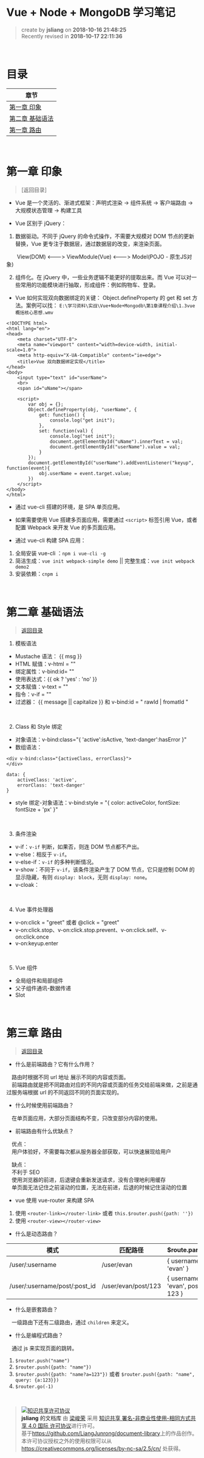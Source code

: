 Vue + Node + MongoDB 学习笔记
===

> create by **jsliang** on **2018-10-16 21:48:25**  
> Recently revised in **2018-10-17 22:11:36**

<br>

# <a name="catalog" id="catalog">目录</a>
| 章节  |
| ---  |
| [第一章 印象](#chapter-one) |
| [第二章 基础语法](#chapter-two) |
| [第一章 路由](#chapter-three) |

<br>

# <a name="chapter-one" id="chapter-one">第一章 印象</a>

> [返回目录]

* Vue 是一个灵活的、渐进式框架：声明式渲染 -> 组件系统 -> 客户端路由 -> 大规模状态管理 -> 构建工具  

* Vue 区别于 jQuery：

1. 数据驱动。不同于 jQuery 的命令式操作，不需要大规模对 DOM 节点的更新替换，Vue 更专注于数据层，通过数据层的改变，来渲染页面。  

&emsp;&emsp;View(DOM) <---> ViewModule(Vue) <---> Model(POJO - 原生JS对象)

2. 组件化。在 jQuery 中，一些业务逻辑不能更好的提取出来。而 Vue 可以对一些常用的功能模块进行抽取，形成组件：例如购物车、登录。

* Vue 如何实现双向数据绑定的关键： Object.defineProperty 的 get 和 set 方法。案例可以找： `E:\学习资料\实战\Vue+Node+Mongodb\第1章课程介绍\1.3vue概括核心思想.wmv`

```
<!DOCTYPE html>
<html lang="en">
<head>
    <meta charset="UTF-8">
    <meta name="viewport" content="width=device-width, initial-scale=1.0">
    <meta http-equiv="X-UA-Compatible" content="ie=edge">
    <title>Vue 双向数据绑定实现</title>
</head>
<body>
    <input type="text" id="userName">
    <br>
    <span id="uName"></span>

    <script>
        var obj = {};
        Object.defineProperty(obj, "userName", {
            get: function() {
                console.log("get init");
            },
            set: function(val) {
                console.log("set init");
                document.getElementById("uName").innerText = val;
                document.getElementById("userName").value = val;
            }
        });
        document.getElementById("userName").addEventListener("keyup", function(event){
            obj.userName = event.target.value;
        })
    </script>
</body>
</html>
```

* 通过 vue-cli 搭建的环境，是 SPA 单页应用。
* 如果需要使用 Vue 搭建多页面应用，需要通过 `<script>` 标签引用 Vue，或者配置 Webpack 来开发 Vue 的多页面应用。

* 通过 vue-cli 构建 SPA 应用：
1. 全局安装 vue-cli ：`npm i vue-cli -g`
2. 简洁生成：`vue init webpack-simple demo` || 完整生成：`vue init webpack demo2`
3. 安装依赖：`cnpm i`

<br>

# <a name="chapter-two" id="chapter-two">第二章 基础语法</a>

> [返回目录](#catalog)

1. 模板语法

* Mustache 语法： {{ msg }}
* HTML 赋值：v-html = ""
* 绑定属性：v-bind:id= ""
* 使用表达式：{{ ok ? 'yes' : 'no' }}
* 文本赋值：v-text = ""
* 指令：v-if = ""
* 过滤器： {{ message || capitalize }} 和 v-bind:id = " rawId | fromatId "

<br>

2. Class 和 Style 绑定

* 对象语法：v-bind:class="{ 'active':isActive, 'text-danger':hasError }"
* 数组语法：

```
<div v-bind:class="{activeClass, errorClass}">
</div>

data: {
    activeClass: 'active',
    errorClass: 'text-danger'
}
```

* style 绑定-对象语法：v-bind:style = "{ color: activeColor, fontSize: fontSize + 'px' }"

<br>

3. 条件渲染

* v-if：`v-if` 判断，如果否，则连 DOM 节点都不产出。
* v-else：相反于 `v-if`。
* v-else-if：`v-if` 的多种判断情况。
* v-show：不同于 `v-if`，该条件渲染产生了 DOM 节点，它只是控制 DOM 的显示隐藏，有则 `display: block`，无则 `display: none`。
* v-cloak：

<br>

4. Vue 事件处理器

* v-on:click = "greet" 或者 @click = "greet"
* v-on:click.stop、v-on:click.stop.prevent、v-on:click.self、v-on:click.once
* v-on:keyup.enter

<br>

5. Vue 组件

* 全局组件和局部组件
* 父子组件通讯-数据传递
* Slot

<br>

# <a name="chapter-three" id="chapter-three">第三章 路由</a>

> [返回目录](#catalog)

* 什么是前端路由？它有什么作用？  

&emsp;路由时根据不同 url 地址 展示不同的内容或页面。  
&emsp;前端路由就是把不同路由对应的不同内容或页面的任务交给前端来做，之前是通过服务端根据 url 的不同返回不同的页面实现的。

* 什么时候使用前端路由？

&emsp;在单页面应用，大部分页面结构不变，只改变部分内容的使用。

* 前端路由有什么优缺点？

&emsp;优点：  
&emsp;用户体验好，不需要每次都从服务器全部获取，可以快速展现给用户

&emsp;缺点：  
&emsp;不利于 SEO  
&emsp;使用浏览器的前进，后退键会重新发送请求，没有合理地利用缓存  
&emsp;单页面无法记住之前滚动的位置，无法在前进，后退的时候记住滚动的位置

* vue 使用 vue-router 来构建 SPA

1. 使用 `<router-link></router-link>` 或者 `this.$router.push({path: ''})`  
2. 使用 `<router-view></router-view>`

* 什么是动态路由？

| 模式                          | 匹配路径            | $route.params                      |
| ----------------------------- | ------------------- | ---------------------------------- |
| /user/:username               | /user/evan          | { username: 'evan' }               |
| /user/:username/post/:post_id | /user/evan/post/123 | { username: 'evan', post_id: 123 } |

* 什么是嵌套路由？

&emsp;一级路由下还有二级路由，通过 `children` 来定义。

* 什么是编程式路由？

&emsp;通过 js 来实现页面的跳转。  

1. `$router.push("name")`
2. `$router.push({path: "name"})`
3. `$router.push({path: "name?a=123"})` 或者 `$router.push({path: "name", query: {a:123}})`
4. `$router.go(-1)`

<br>

> <a rel="license" href="http://creativecommons.org/licenses/by-nc-sa/4.0/"><img alt="知识共享许可协议" style="border-width:0" src="https://i.creativecommons.org/l/by-nc-sa/4.0/88x31.png" /></a><br /><a xmlns:dct="http://purl.org/dc/terms/" property="dct:title">**jsliang** 的文档库</a> 由 <a xmlns:cc="http://creativecommons.org/ns#" href="https://github.com/LiangJunrong/document-library" property="cc:attributionName" rel="cc:attributionURL">梁峻荣</a> 采用 <a rel="license" href="http://creativecommons.org/licenses/by-nc-sa/4.0/">知识共享 署名-非商业性使用-相同方式共享 4.0 国际 许可协议</a>进行许可。<br />基于<a xmlns:dct="http://purl.org/dc/terms/" href="https://github.com/LiangJunrong/document-library" rel="dct:source">https://github.com/LiangJunrong/document-library</a>上的作品创作。<br />本许可协议授权之外的使用权限可以从 <a xmlns:cc="http://creativecommons.org/ns#" href="https://creativecommons.org/licenses/by-nc-sa/2.5/cn/" rel="cc:morePermissions">https://creativecommons.org/licenses/by-nc-sa/2.5/cn/</a> 处获得。